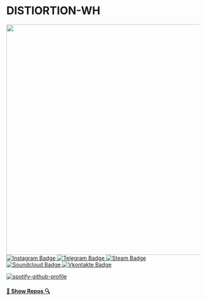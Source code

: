 # DISTIORTION-WH <div id="badges"> <img src="https://komarev.com/ghpvc/?username=distortion-wh&style=flat-square&color=blue" alt=""/> </div>

<div id="header" align="left">
  <img src="https://steamuserimages-a.akamaihd.net/ugc/2469746317411103429/BE9C0CAC2BAFEF9A95F6F732E33AABF1BA6FB7A4/?imw=5000&imh=5000&ima=fit&impolicy=Letterbox&imcolor=%23000000&letterbox=false" width="600"/>
</div>
<div id="badges">

  <a href="https://www.instagram.com/seventeen_ep">
    <img src="https://img.shields.io/badge/Instagram-grey?style=for-the-badge&logo=instagram&logoColor=white" alt="Instagram Badge"/>
  </a>
  <a href="https://t.me/praise_grid">
    <img src="https://img.shields.io/badge/telegram-grey?style=for-the-badge&logo=telegram&logoColor=white" alt="Telegram Badge"/>
  </a>
  <a href="https://steamcommunity.com/id/silverdetoxin/">
    <img src="https://img.shields.io/badge/steam-grey?style=for-the-badge&logo=steam&logoColor=white" alt="Steam Badge"/>
  </a>
   <a href="https://soundcloud.com/oxenes">
    <img src="https://img.shields.io/badge/soundcloud-grey?style=for-the-badge&logo=soundcloud&logoColor=white" alt="Soundcloud Badge"/>
  </a>
   <a href="https://vk.com/distortion_from_yarnam">
    <img src="https://img.shields.io/badge/vkontakte-grey?style=for-the-badge&logo=vk&logoColor=white" alt="Vkontakte Badge"/>
  </a>
</div>


[![spotify-github-profile](https://spotify-github-profile.kittinanx.com/api/view?uid=8qkl2p2uxytik2448eg03e696&cover_image=true&theme=natemoo-re&show_offline=false&background_color=121212&interchange=false&bar_color=844eb1&bar_color_cover=false)](https://spotify-github-profile.kittinanx.com/api/view?uid=8qkl2p2uxytik2448eg03e696&redirect=true)

<h4 align="left">
  <a href="https://github.com/DISTORTION-WH?tab=repositories" title="Show Repositories">🔎 Show Repos 🔍</a>
</h4>


